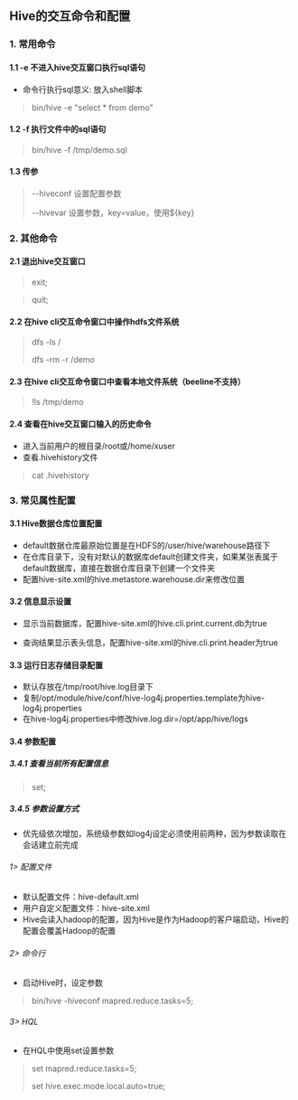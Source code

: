 ## **Hive的交互命令和配置**

### 1. 常用命令

#### 1.1 -e 不进入hive交互窗口执行sql语句

- 命令行执行sql意义: 放入shell脚本

> bin/hive -e "select * from demo"

#### 1.2 -f 执行文件中的sql语句

> bin/hive -f /tmp/demo.sql

#### 1.3 传参

> --hiveconf 设置配置参数
>
> --hivevar 设置参数，key=value，使用${key}

### 2. 其他命令

#### 2.1 退出hive交互窗口

> exit;

> quit;

#### 2.2 在hive cli交互命令窗口中操作hdfs文件系统

> dfs -ls /
>
> dfs -rm -r /demo

#### 2.3 在hive cli交互命令窗口中查看本地文件系统（beeline不支持）

> !ls /tmp/demo

#### 2.4 查看在hive交互窗口输入的历史命令

- 进入当前用户的根目录/root或/home/xuser
- 查看.hivehistory文件

> cat .hivehistory

### 3. 常见属性配置

#### 3.1 Hive数据仓库位置配置

- default数据仓库最原始位置是在HDFS的/user/hive/warehouse路径下
- 在仓库目录下，没有对默认的数据库default创建文件夹，如果某张表属于default数据库，直接在数据仓库目录下创建一个文件夹
- 配置hive-site.xml的hive.metastore.warehouse.dir来修改位置

#### 3.2 信息显示设置

- 显示当前数据库，配置hive-site.xml的hive.cli.print.current.db为true

- 查询结果显示表头信息，配置hive-site.xml的hive.cli.print.header为true

#### 3.3 运行日志存储目录配置

- 默认存放在/tmp/root/hive.log目录下
- 复制/opt/module/hive/conf/hive-log4j.properties.template为hive-log4j.properties
- 在hive-log4j.properties中修改hive.log.dir=/opt/app/hive/logs

#### 3.4 参数配置

##### 3.4.1 查看当前所有配置信息

> set;

##### 3.4.5 参数设置方式

- 优先级依次增加，系统级参数如log4j设定必须使用前两种，因为参数读取在会话建立前完成

###### 1> 配置文件

- 默认配置文件：hive-default.xml
- 用户自定义配置文件：hive-site.xml
- Hive会读入hadoop的配置，因为Hive是作为Hadoop的客户端启动，Hive的配置会覆盖Hadoop的配置

###### 2> 命令行

- 启动Hive时，设定参数

> bin/hive -hiveconf mapred.reduce.tasks=5;

###### 3> HQL

- 在HQL中使用set设置参数

> set mapred.reduce.tasks=5;
>
> set hive.exec.mode.local.auto=true;
